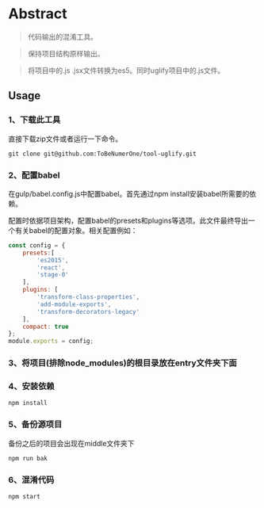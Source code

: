# Abstract
> 代码输出的混淆工具。

> 保持项目结构原样输出。
 
> 将项目中的.js .jsx文件转换为es5。同时uglify项目中的.js文件。

## Usage
### 1、下载此工具

直接下载zip文件或者运行一下命令。

```
git clone git@github.com:ToBeNumerOne/tool-uglify.git
```

### 2、配置babel
在gulp/babel.config.js中配置babel。首先通过npm install安装babel所需要的依赖。

配置时依据项目架构，配置babel的presets和plugins等选项。此文件最终导出一个有关babel的配置对象。相关配置例如：

```javascript
const config = {
    presets:[
        'es2015',
        'react',
        'stage-0'
    ],
    plugins: [
        'transform-class-properties',
        'add-module-exports',
        'transform-decorators-legacy'
    ],
    compact: true
};
module.exports = config;
```

### 3、将项目(排除node_modules)的根目录放在entry文件夹下面

### 4、安装依赖

```
npm install
```

### 5、备份源项目

备份之后的项目会出现在middle文件夹下

```
npm run bak
```

### 6、混淆代码

```
npm start
```


